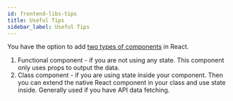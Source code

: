 ```yaml
---
id: frontend-libs-tips
title: Useful Tips
sidebar_label: Useful Tips
---
```


You have the option to add [two types of components](https://reactjs.org/docs/components-and-props.html#function-and-class-components) in React.

1. Functional component - if you are not using any state. This component only uses props to output the data.
2. Class component - if you are using state inside your component. Then you can extend the native React component in your class and use state inside. Generally used if you have API data fetching.
